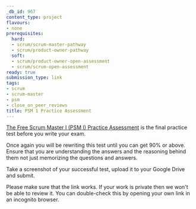```yaml
---
_db_id: 967
content_type: project
flavours:
- none
prerequisites:
  hard:
  - scrum/scrum-master-pathway
  - scrum/product-owner-pathway
  soft:
  - scrum/product-owner-open-assessment
  - scrum/scrum-open-assessment
ready: true
submission_type: link
tags:
- scrum
- scrum-master
- psm
- close_on_peer_reviews
title: PSM 1 Practice Assessment
---
```


[The Free Scrum Master I (PSM I) Practice Assessment](https://www.thescrummaster.co.uk/quizzes/professional-scrum-master-i-psm-i-practice-assessment/) is the final practice test before you write your exam.

Once again you will be rewriting this test until you can get 90% or above. Ensure that you are understanding the answers and the reasoning behind them not just memorizing the questions and answers.

Take a screenshot of your successful test, upload it to your Google Drive and submit.

Please make sure that the link works. If your work is private then we won't be able to review it. You can double-check this by opening your own link in an incognito browser.